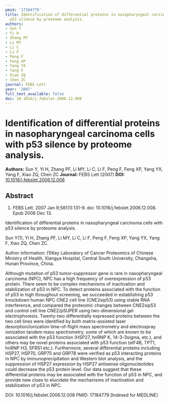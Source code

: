 ```yaml
---
pmid: '17184779'
title: Identification of differential proteins in nasopharyngeal carcinoma cells with
  p53 silence by proteome analysis.
authors:
- Sun Y
- Yi H
- Zhang PF
- Li MY
- Li C
- Li F
- Peng F
- Feng XP
- Yang YX
- Yang F
- Xiao ZQ
- Chen ZC
journal: FEBS Lett
year: '2007'
full_text_available: false
doi: 10.1016/j.febslet.2006.12.008
---
```


# Identification of differential proteins in nasopharyngeal carcinoma cells with p53 silence by proteome analysis.
**Authors:** Sun Y, Yi H, Zhang PF, Li MY, Li C, Li F, Peng F, Feng XP, Yang YX, Yang F, Xiao ZQ, Chen ZC
**Journal:** FEBS Lett (2007)
**DOI:** [10.1016/j.febslet.2006.12.008](https://doi.org/10.1016/j.febslet.2006.12.008)

## Abstract

1. FEBS Lett. 2007 Jan 9;581(1):131-9. doi: 10.1016/j.febslet.2006.12.008. Epub 
2006 Dec 13.

Identification of differential proteins in nasopharyngeal carcinoma cells with 
p53 silence by proteome analysis.

Sun Y(1), Yi H, Zhang PF, Li MY, Li C, Li F, Peng F, Feng XP, Yang YX, Yang F, 
Xiao ZQ, Chen ZC.

Author information:
(1)Key Laboratory of Cancer Proteomics of Chinese Ministry of Health, Xiangya 
Hospital, Central South University, Changsha, Hunan Province, China.

Although mutation of p53 tumor-suppressor gene is rare in nasopharyngeal 
carcinoma (NPC), NPC has a high frequency of overexpression of p53 protein. 
There seem to be complex mechanisms of inactivation and stabilization of p53 in 
NPC. To detect proteins associated with the function of p53 in high throughout 
screening, we succeeded in establishing p53 knockdown human NPC CNE2 cell line 
(CNE2sip53) using stable RNA interference, and compared the proteomic changes 
between CNE2sip53 and control cell line CNE2/pSUPER using two-dimensional gel 
electrophoresis. Twenty-two differentially expressed proteins between the two 
cell lines were identified by both matrix-assisted laser desorption/ionization 
time-of-flight mass spectrometry and electrospray ionization tandem mass 
spectrometry, some of which are known to be associated with the p53 function 
(HSP27, hnRNP K, 14-3-3sigma, etc.), and others may be novel proteins associated 
with p53 function (eIF4B, TPT1, hnRNP H3, SFRS1 etc.). Furthermore, several 
differential proteins including HSP27, HSP70, GRP75 and GRP78 were verified as 
p53 interacting proteins in NPC by immunoprecipitation and Western blot 
analysis, and the suppression of HSP27 expression by HSP27 antisense 
oligonucleotides could decrease the p53 protein level. Our data suggest that 
these differential proteins may be associated with the function of p53 in NPC, 
and provide new clues to elucidate the mechanisms of inactivation and 
stabilization of p53 in NPC.

DOI: 10.1016/j.febslet.2006.12.008
PMID: 17184779 [Indexed for MEDLINE]
